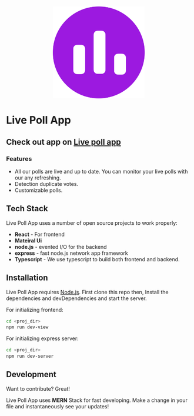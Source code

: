 <p align="center">

<img src="https://github.com/CharnSrinivas/LivePollApp/blob/main/view/public/media/icons/Logo.svg?raw=true" width="250" margin="50vw auto" alt="accessibility text">
</p>

# Live Poll App
## Check out app on <a href="https://live-poll-app-server.herokuapp.com"/>Live poll app</a>
### Features

- All our polls are live and up to date. You can monitor your live polls with our any refreshing.
- Detection duplicate votes.
- Customizable polls.


## Tech Stack

Live Poll App uses a number of open source projects to work properly:

- **React** - For frontend
- **Mateiral Ui**
- **node.js** - evented I/O for the backend
- **express** - fast node.js network app framework
- **Typescript** - We use typescript to build both frontend and backend.

## Installation
Live Poll App requires [Node.js](https://nodejs.org/).
First clone this repo then,
Install the dependencies and devDependencies and start the server.

For initializing frontend:
```sh
cd <proj_dir>
npm run dev-view
```
For initializing express server:
```sh
cd <proj_dir>
npm run dev-server
```
## Development
Want to contribute? Great!

Live Poll App uses **MERN** Stack for fast developing.
Make a change in your file and instantaneously see your updates!
